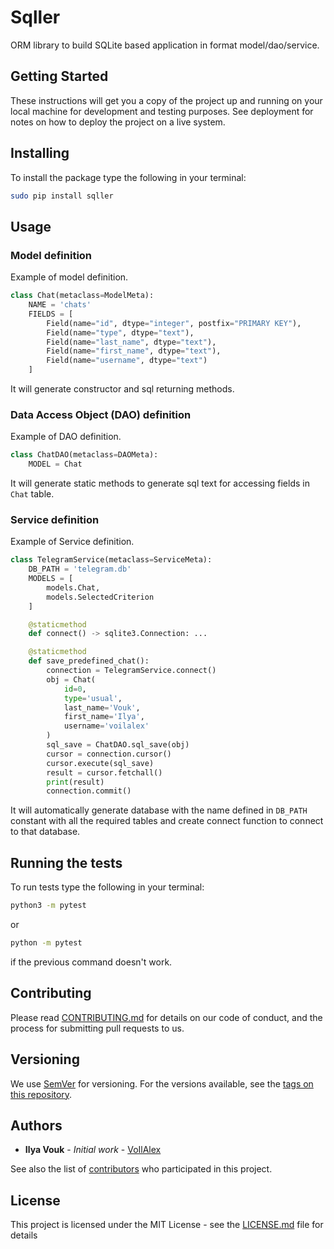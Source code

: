 # Sqller

ORM library to build SQLite based application in format model/dao/service.

## Getting Started

These instructions will get you a copy of the project up and running on your local machine for development and testing purposes. See deployment for notes on how to deploy the project on a live system.

## Installing

To install the package type the following in your terminal:

```bash
sudo pip install sqller
```

## Usage

### Model definition

Example of model definition.

```python
class Chat(metaclass=ModelMeta):
    NAME = 'chats'
    FIELDS = [
        Field(name="id", dtype="integer", postfix="PRIMARY KEY"),
        Field(name="type", dtype="text"),
        Field(name="last_name", dtype="text"),
        Field(name="first_name", dtype="text"),
        Field(name="username", dtype="text")
    ]
```

It will generate constructor and sql returning methods.

### Data Access Object (DAO) definition

Example of DAO definition.

```python
class ChatDAO(metaclass=DAOMeta):
    MODEL = Chat

```

It will generate static methods to generate sql text for accessing fields in `Chat` table.

### Service definition

Example of Service definition.

```python
class TelegramService(metaclass=ServiceMeta):
    DB_PATH = 'telegram.db'
    MODELS = [
        models.Chat,
        models.SelectedCriterion
    ]

    @staticmethod
    def connect() -> sqlite3.Connection: ...

    @staticmethod
    def save_predefined_chat():
        connection = TelegramService.connect()
        obj = Chat(
            id=0,
            type='usual',
            last_name='Vouk',
            first_name='Ilya',
            username='voilalex'
        )
        sql_save = ChatDAO.sql_save(obj)
        cursor = connection.cursor()
        cursor.execute(sql_save)
        result = cursor.fetchall()
        print(result)
        connection.commit()
```

It will automatically generate database with the name defined in `DB_PATH` constant with all the required tables and create connect function to connect to that database.

## Running the tests

To run tests type the following in your terminal:

```bash
python3 -m pytest
```

or

```bash
python -m pytest
```

if the previous command doesn't work.

## Contributing

Please read [CONTRIBUTING.md](https://gist.github.com/PurpleBooth/b24679402957c63ec426) for details on our code of conduct, and the process for submitting pull requests to us.

## Versioning

We use [SemVer](http://semver.org/) for versioning. For the versions available, see the [tags on this repository](https://github.com/your/project/tags).

## Authors

- **Ilya Vouk** - _Initial work_ - [VoIlAlex](https://github.com/VoIlAlex)

See also the list of [contributors](https://github.com/VoIlAlex/sqller/contributors) who participated in this project.

## License

This project is licensed under the MIT License - see the [LICENSE.md](LICENSE.md) file for details
